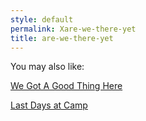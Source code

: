 ```yaml
---
style: default
permalink: Xare-we-there-yet
title: are-we-there-yet
---
```

You may also like:

[We Got A Good Thing Here](http://scp-wiki.net/we-got-a-good-thing-here)

[Last Days at Camp](http://scp-wiki.net/last-days-at-camp)
